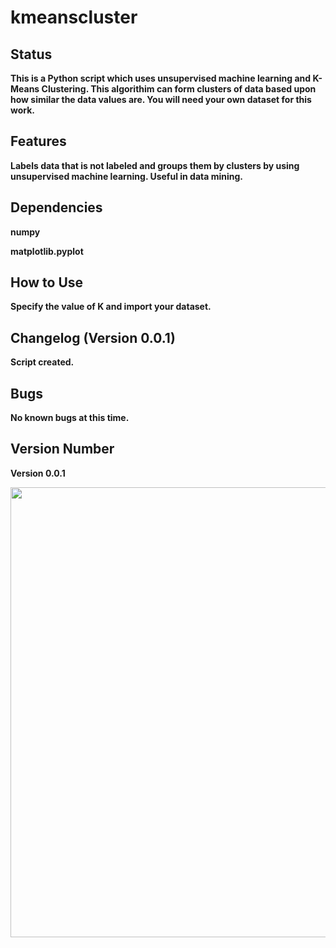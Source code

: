 # kmeanscluster
<h2><strong>Status&nbsp;</strong></h2>
<p><strong>This is a Python script which uses unsupervised machine learning and K-Means Clustering. This algorithim can form clusters of data based upon how similar the data values are. You will need your own dataset for this work.<br /></strong></p>
<h2><strong>Features</strong></h2>
<p><strong>Labels data that is not labeled and groups them by clusters by using unsupervised machine learning. Useful in data mining.<br /></strong></p>
<h2><strong>Dependencies<br /></strong></h2>
<p><strong>numpy</strong></p>
<p><strong>matplotlib.pyplot</strong></p>
<h2><strong>How to Use<br /></strong></h2>
<p><strong>Specify the value of K and import your dataset.</strong></p>
<h2>Changelog (Version 0.0.1)</h2>
<p><strong>Script created.<br /></strong></p>
<h2>Bugs</h2>
<p><strong>No known bugs at this time.&nbsp;</strong></p>
<h2><strong>Version Number</strong></h2>
<p><strong>Version 0.0.1</strong></p>
<p><strong><img src="https://i.ytimg.com/vi/b99UVkWzYTQ/maxresdefault.jpg" alt="" width="1280" height="720" /></strong></p>
